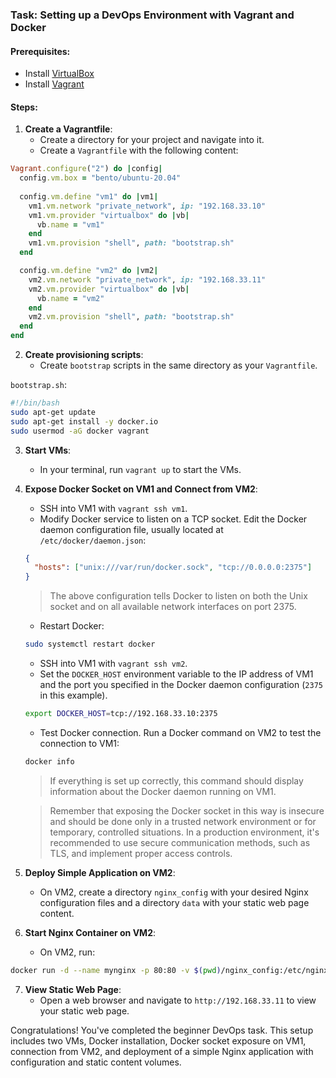 ### Task: Setting up a DevOps Environment with Vagrant and Docker

#### Prerequisites:
- Install [VirtualBox](https://www.virtualbox.org/)
- Install [Vagrant](https://www.vagrantup.com/)

#### Steps:

1. **Create a Vagrantfile**:
   - Create a directory for your project and navigate into it.
   - Create a `Vagrantfile` with the following content:

```ruby
Vagrant.configure("2") do |config|
  config.vm.box = "bento/ubuntu-20.04"
  
  config.vm.define "vm1" do |vm1|
    vm1.vm.network "private_network", ip: "192.168.33.10"
    vm1.vm.provider "virtualbox" do |vb|
      vb.name = "vm1"
    end
    vm1.vm.provision "shell", path: "bootstrap.sh"
  end

  config.vm.define "vm2" do |vm2|
    vm2.vm.network "private_network", ip: "192.168.33.11"
    vm2.vm.provider "virtualbox" do |vb|
      vb.name = "vm2"
    end
    vm2.vm.provision "shell", path: "bootstrap.sh"
  end
end
```

2. **Create provisioning scripts**:
   - Create `bootstrap` scripts in the same directory as your `Vagrantfile`.

`bootstrap.sh`:
```bash
#!/bin/bash
sudo apt-get update
sudo apt-get install -y docker.io
sudo usermod -aG docker vagrant
```

3. **Start VMs**:
   - In your terminal, run `vagrant up` to start the VMs.

4. **Expose Docker Socket on VM1 and Connect from VM2**:
   - SSH into VM1 with `vagrant ssh vm1`.
   - Modify Docker service to listen on a TCP socket. Edit the Docker daemon configuration file, usually located at `/etc/docker/daemon.json`:

   ```json
   {
     "hosts": ["unix:///var/run/docker.sock", "tcp://0.0.0.0:2375"]
   }
   ```

   > The above configuration tells Docker to listen on both the Unix socket and on all available network interfaces on port 2375.

   - Restart Docker:

   ```bash
   sudo systemctl restart docker
   ```

   - SSH into VM1 with `vagrant ssh vm2`.
   - Set the `DOCKER_HOST` environment variable to the IP address of VM1 and the port you specified in the Docker daemon configuration (`2375` in this example).

   ```bash
   export DOCKER_HOST=tcp://192.168.33.10:2375
   ```

   - Test Docker connection. Run a Docker command on VM2 to test the connection to VM1:

   ```bash
   docker info
   ```

   > If everything is set up correctly, this command should display information about the Docker daemon running on VM1.

   > Remember that exposing the Docker socket in this way is insecure and should be done only in a trusted network environment or for temporary, controlled situations. In a production environment, it's recommended to use secure communication methods, such as TLS, and implement proper access controls.

5. **Deploy Simple Application on VM2**:
   - On VM2, create a directory `nginx_config` with your desired Nginx configuration files and a directory `data` with your static web page content.

6. **Start Nginx Container on VM2**:
   - On VM2, run:

```bash
docker run -d --name mynginx -p 80:80 -v $(pwd)/nginx_config:/etc/nginx/conf.d -v $(pwd)/data:/usr/share/nginx/html nginx
```

7. **View Static Web Page**:
   - Open a web browser and navigate to `http://192.168.33.11` to view your static web page.

Congratulations! You've completed the beginner DevOps task. This setup includes two VMs, Docker installation, Docker socket exposure on VM1, connection from VM2, and deployment of a simple Nginx application with configuration and static content volumes.